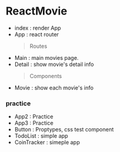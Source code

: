 # ReactMovie

- index : render App
- App : react router
  > Routes
- Main : main movies page.
- Detail : show movie's detail info
  > Components
- Movie : show each movie's info

### practice

- App2 : Practice
- App3 : Practice
- Button : Proptypes, css test component
- TodoList : simple app
- CoinTracker : simeple app
